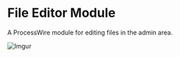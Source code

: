 # File Editor Module

A ProcessWire module for editing files in the admin area.

![Imgur](http://i.imgur.com/vqyS0Ni.png)
